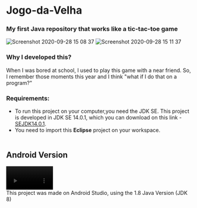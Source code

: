 # Jogo-da-Velha
### My first Java repository that works like a tic-tac-toe game

![Screenshot 2020-09-28 15 08 37](https://user-images.githubusercontent.com/62625567/94469808-19d7d300-019d-11eb-847d-37ee0e4a340e.png)
![Screenshot 2020-09-28 15 11 37](https://user-images.githubusercontent.com/62625567/94469815-1cd2c380-019d-11eb-8963-a386d3716264.png)

### Why I developed this?
When I was bored at school, I used to play this game with a near friend. So, I remember those moments this year and I think "what if I do that on a program?"

### Requirements:
* To run this project on your computer,you need the JDK SE. This project is developed in JDK SE 14.0.1, which you can download on this link - [SEJDK14.0.1](https://www.oracle.com/java/technologies/javase-jdk14-downloads.html).
* You need to import this **Eclipse** project on your workspace.<br><br>

## Android Version
<video width="25%" controls>
  <source src="https://user-images.githubusercontent.com/62625567/149171365-250bc220-398f-4bca-952d-14224f7a2de1.mp4">
</video><br>
This project was made on Android Studio, using the 1.8 Java Version (JDK 8)